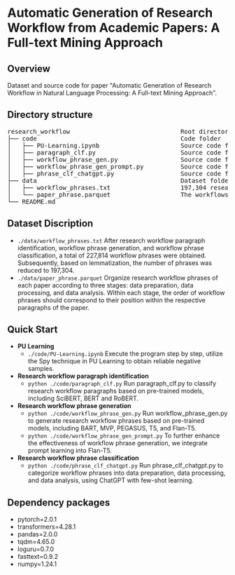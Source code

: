 # Automatic Generation of Research Workflow from Academic Papers: A Full-text Mining Approach

## Overview
Dataset and source code for paper "Automatic Generation of Research Workflow in Natural Language Processing: A Full-text Mining Approach".

## Directory structure
<pre>
research_workflow                              Root directory
├── code                                       Code folder
│   ├── PU-Learning.ipynb                      Source code for PU Learning to obtain reliable negative samples
│   ├── paragraph_clf.py                       Source code for research workflow paragraph identification based on pre-trained models
│   ├── workflow_phrase_gen.py                 Source code for workflow phrase generation using pre-trained models
│   ├── workflow_phrase_gen_prompt.py          Source code for workflow phrase generation using pre-trained models with prompt learning
│   ├── phrase_clf_chatgpt.py                  Source code for workflow phrase classification using ChatGPT
├── data                                       Dataset folder
│   ├── workflow_phrases.txt                   197,304 research workflow phrases
│   └── paper_phrase.parquet                   The workflows in three research stage of NLP papers
└── README.md
</pre>

## Dataset Discription
  - <code>./data/workflow_phrases.txt</code> After research workflow paragraph identification, workflow phrase generation, and workflow phrase classification, a total of 227,814 workflow phrases were obtained. Subsequently, based on lemmatization, the number of phrases was reduced to 197,304.
  - <code>./data/paper_phrase.parquet</code> Organize research workflow phrases of each paper according to three stages: data preparation, data processing, and data analysis. Within each stage, the order of workflow phrases should correspond to their position within the respective paragraphs of the paper.

## Quick Start
 - <b>PU Learning</b>
   - <code>./code/PU-Learning.ipynb</code> Execute the program step by step, utilize the Spy technique in PU Learning to obtain reliable negative samples.
 - <b>Research workflow paragraph identification</b>
   - <code>python ./code/paragraph_clf.py</code> Run paragraph_clf.py to classify research workflow paragraphs based on pre-trained models, including SciBERT, BERT and RoBERT.
 - <b>Research workflow phrase generation</b>
   - <code>python ./code/workflow_phrase_gen.py</code> Run workflow_phrase_gen.py to generate research workflow phrases based on pre-trained models, including BART, MVP, PEGASUS, T5, and Flan-T5.
   - <code>python ./code/workflow_phrase_gen_prompt.py</code> To further enhance the effectiveness of workflow phrase generation, we integrate prompt learning into Flan-T5.
 - <b>Research workflow phrase classification</b>
   - <code>python ./code/phrase_clf_chatgpt.py</code> Run phrase_clf_chatgpt.py to categorize workflow phrases into data preparation, data processing, and data analysis, using ChatGPT with few-shot learning.

## Dependency packages
- pytorch=2.0.1
- transformers=4.28.1
- pandas=2.0.0
- tqdm=4.65.0
- loguru=0.7.0
- fasttext=0.9.2
- numpy=1.24.1

